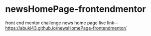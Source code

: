 # newsHomePage-frontendmentor
front end mentor challenge news home page
live link-- https://abuki43.github.io/newsHomePage-frontendmentor/

